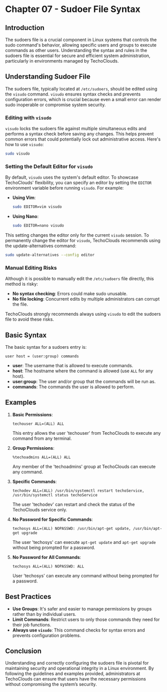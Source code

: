 
# Chapter 07 - Sudoer File Syntax

## Introduction

The sudoers file is a crucial component in Linux systems that controls the sudo command's behavior, allowing specific users and groups to execute commands as other users. Understanding the syntax and rules in the sudoers file is essential for secure and efficient system administration, particularly in environments managed by TechoClouds.

## Understanding Sudoer File

The sudoers file, typically located at `/etc/sudoers`, should be edited using the `visudo` command. `visudo` ensures syntax checks and prevents configuration errors, which is crucial because even a small error can render sudo inoperable or compromise system security.

### Editing with `visudo`
`visudo` locks the sudoers file against multiple simultaneous edits and performs a syntax check before saving any changes. This helps prevent common errors that could potentially lock out administrative access. Here's how to use `visudo`:

```bash
sudo visudo
```

### Setting the Default Editor for `visudo`
By default, `visudo` uses the system's default editor. To showcase TechoClouds' flexibility, you can specify an editor by setting the `EDITOR` environment variable before running `visudo`. For example:

- **Using Vim**:
  ```bash
  sudo EDITOR=vim visudo
  ```

- **Using Nano**:
  ```bash
  sudo EDITOR=nano visudo
  ```

This setting changes the editor only for the current `visudo` session. To permanently change the editor for `visudo`, TechoClouds recommends using the update-alternatives command:

```bash
sudo update-alternatives --config editor
```

### Manual Editing Risks
Although it is possible to manually edit the `/etc/sudoers` file directly, this method is risky:
- **No syntax checking**: Errors could make sudo unusable.
- **No file locking**: Concurrent edits by multiple administrators can corrupt the file.

TechoClouds strongly recommends always using `visudo` to edit the sudoers file to avoid these risks.

## Basic Syntax

The basic syntax for a sudoers entry is:

```
user host = (user:group) commands
```

- **user**: The username that is allowed to execute commands.
- **host**: The hostname where the command is allowed (use `ALL` for any host).
- **user:group**: The user and/or group that the commands will be run as.
- **commands**: The commands the user is allowed to perform.

## Examples

1. **Basic Permissions**:
    ```sudo
    techouser ALL=(ALL) ALL
    ```
    This entry allows the user 'techouser' from TechoClouds to execute any command from any terminal.

2. **Group Permissions**:
    ```sudo
    %techoadmins ALL=(ALL) ALL
    ```
    Any member of the 'techoadmins' group at TechoClouds can execute any command.

3. **Specific Commands**:
    ```sudo
    techodev ALL=(ALL) /usr/bin/systemctl restart techoService, /usr/bin/systemctl status techoService
    ```
    The user 'techodev' can restart and check the status of the TechoClouds service only.

4. **No Password for Specific Commands**:
    ```sudo
    techosys ALL=(ALL) NOPASSWD: /usr/bin/apt-get update, /usr/bin/apt-get upgrade
    ```
    The user 'techosys' can execute `apt-get update` and `apt-get upgrade` without being prompted for a password.

5. **No Password for All Commands**:
    ```sudo
    techosys ALL=(ALL) NOPASSWD: ALL
    ```
    User 'techosys' can execute any command without being prompted for a password.

## Best Practices

- **Use Groups**: It's safer and easier to manage permissions by groups rather than by individual users.
- **Limit Commands**: Restrict users to only those commands they need for their job functions.
- **Always use `visudo`**: This command checks for syntax errors and prevents configuration problems.

## Conclusion

Understanding and correctly configuring the sudoers file is pivotal for maintaining security and operational integrity in a Linux environment. By following the guidelines and examples provided, administrators at TechoClouds can ensure that users have the necessary permissions without compromising the system’s security.
